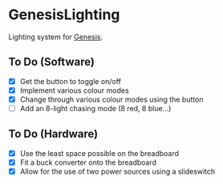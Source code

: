 # GenesisLighting

Lighting system for [Genesis](https://github.com/banting-7200/Genesis).

## To Do (Software)

- [x] Get the button to toggle on/off
- [x] Implement various colour modes
- [x] Change through various colour modes using the button
- [ ] Add an 8-light chasing mode (8 red, 8 blue...)

## To Do (Hardware)

- [x] Use the least space possible on the breadboard
- [x] Fit a buck converter onto the breadboard
- [x] Allow for the use of two power sources using a slideswitch
